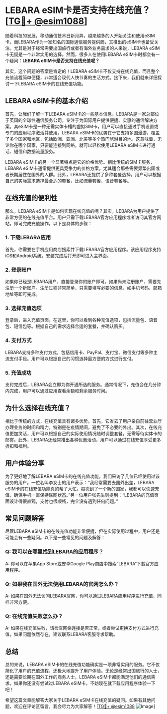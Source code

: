 # LEBARA eSIM卡是否支持在线充值？[[TG💪+ @esim1088](https://t.me/s/esim1088)]

随着科技的发展，移动通信技术日新月异，越来越多的人开始关注和使用eSIM卡。而LEBARA作为一家知名的国际通信服务提供商，其推出的eSIM卡也备受关注。尤其是对于经常需要出国旅行或者有海外业务需求的人来说，LEBARA eSIM卡无疑是一个非常实用的选择。然而，很多人在使用LEBARA eSIM卡时都会有一个疑问：**LEBARA eSIM卡是否支持在线充值呢？**

其实，这个问题的答案是肯定的！LEBARA eSIM卡不仅支持在线充值，而且整个充值流程简单便捷，非常适合现代人快节奏的生活方式。接下来，我们就来详细探讨一下LEBARA eSIM卡的在线充值功能。

## LEBARA eSIM卡的基本介绍

首先，让我们了解一下LEBARA eSIM卡的一些基本信息。LEBARA是一家总部位于英国的全球性通信服务公司，专注于为国际用户提供便捷、实惠的通信解决方案。其eSIM卡是一种无需实体卡槽的虚拟SIM卡，用户可以直接通过手机设置或专门的应用程序激活并使用。LEBARA eSIM卡的优势在于它支持多国漫游，覆盖了多个国家和地区，包括欧洲、亚洲、北美等多个热门旅游目的地。这意味着，无论你在哪个国家，只要能连接到网络，就可以轻松使用LEBARA eSIM卡进行通话、短信和数据流量服务。

LEBARA eSIM卡的另一个显著特点是它的价格优势。相比传统的SIM卡服务，LEBARA eSIM卡通常提供更具竞争力的价格方案，尤其适合那些需要频繁出国或者长期居住在国外的人群。此外，LEBARA还提供了多种套餐选择，用户可以根据自己的实际需求选择最合适的套餐，比如流量套餐、语音套餐等。

## 在线充值的便利性

那么，LEBARA eSIM卡是如何实现在线充值的呢？其实，LEBARA为用户提供了非常方便的在线充值平台。用户只需下载LEBARA官方应用程序或者访问其官方网站，即可完成充值操作。以下是具体的步骤：

### 1. 下载LEBARA应用

首先，你需要在手机应用商店搜索并下载LEBARA官方应用程序。该应用程序支持iOS和Android系统，安装完成后打开即可进入主界面。

### 2. 登录账户

如果你已经是LEBARA用户，直接登录你的账户即可。如果尚未注册账户，需要先注册一个新账户。注册过程非常简单，只需要填写必要的信息，如手机号码、邮箱地址等即可完成。

### 3. 选择充值选项

登录后，进入充值页面。在这里，你可以看到各种充值选项，包括流量包、语音包、短信包等。根据自己的需求选择合适的套餐，并确认购买。

### 4. 支付方式

LEBARA支持多种支付方式，包括信用卡、PayPal、支付宝、微信支付等多种主流支付手段。用户可以根据自己的习惯选择最方便的方式进行支付。

### 5. 充值成功

支付完成后，LEBARA会立即为你开通所选的服务。通常情况下，充值会在几分钟内完成，用户可以通过应用查看余额和剩余服务时间。

## 为什么选择在线充值？

相比于传统的方式，在线充值具有诸多优势。首先，它省去了用户亲自前往营业厅办理业务的时间和精力，特别是在疫情期间，避免了不必要的外出。其次，在线充值更加灵活，用户可以根据自己的实际使用情况随时调整套餐，无需等待实体卡的邮寄。此外，LEBARA还经常推出各种优惠活动，用户可以通过在线充值享受更多折扣和福利。

## 用户体验分享

为了更好地了解LEBARA eSIM卡的在线充值功能，我们采访了几位已经使用过该服务的用户。一位名叫李女士的用户表示：“我经常需要去国外出差，LEBARA eSIM卡的在线充值功能真的帮了大忙。每次到了一个新的国家，我都可以快速充值，确保手机一直保持联网状态。”另一位用户张先生则提到：“LEBARA的充值页面设计得很直观，支付也很顺畅，完全没有遇到任何问题。”

## 常见问题解答

尽管LEBARA eSIM卡的在线充值功能非常便捷，但在实际使用过程中，用户还是可能会有一些疑问。以下是一些常见的问题及解答：

### Q: 我可以在哪里找到LEBARA的应用程序？
A: 你可以在苹果App Store或安卓Google Play商店中搜索“LEBARA”下载官方应用程序。

### Q: 如果我在国外无法使用LEBARA的官网怎么办？
A: 如果在国外无法访问LEBARA官网，你可以通过LEBARA应用程序进行充值，同样非常方便。

### Q: 在线充值失败怎么办？
A: 如果在线充值失败，请检查网络连接是否正常，或者尝试更换支付方式进行充值。如果问题依然存在，建议联系LEBARA客服寻求帮助。

## 总结

总的来说，LEBARA eSIM卡的在线充值功能确实是一项非常实用的服务。它不仅简化了用户的充值流程，还极大地提升了用户体验。无论是经常出国旅行的人士，还是需要长期在国外工作的商务人士，LEBARA eSIM卡都能满足他们的通信需求。如果你还没有尝试过LEBARA eSIM卡，不妨现在就下载应用程序体验一下吧！

希望这篇文章能解答大家关于LEBARA eSIM卡在线充值的疑问。如果有其他问题，欢迎在评论区留言，我会尽力为大家解答！[[TG💪+ @esim1088](https://t.me/s/esim1088) ![Image](https://i.postimg.cc/4NQfJmqS/Snipaste-2025-05-13-00-14-12.png)]